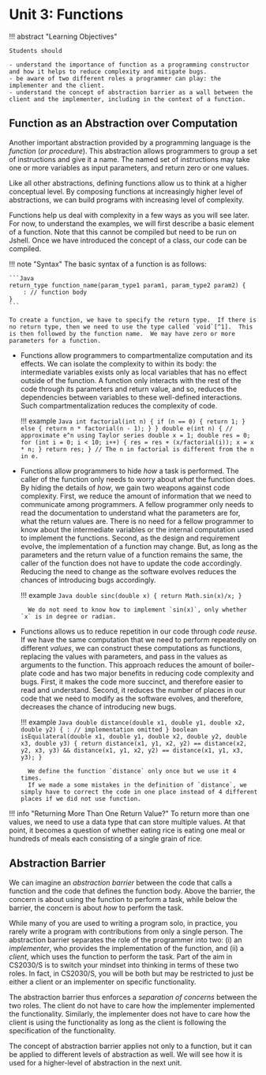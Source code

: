 # Unit 3: Functions

!!! abstract "Learning Objectives"

    Students should

    - understand the importance of function as a programming constructor and how it helps to reduce complexity and mitigate bugs.
    - be aware of two different roles a programmer can play: the implementer and the client.
    - understand the concept of abstraction barrier as a wall between the client and the implementer, including in the context of a function.

## Function as an Abstraction over Computation

Another important abstraction provided by a programming language is the _function_ (_or procedure_).  This abstraction allows programmers to group a set of instructions and give it a name.  The named set of instructions may take one or more variables as input parameters, and return zero or one values.

Like all other abstractions, defining functions allow us to think at a higher conceptual level.  By composing functions at increasingly higher level of abstractions, we can build programs with increasing level of complexity.

Functions help us deal with complexity in a few ways as you will see later.  For now, to understand the examples, we will first describe a basic element of a function.  Note that this cannot be compiled but need to be run on Jshell.  Once we have introduced the concept of a class, our code can be compiled.

!!! note "Syntax"
    The basic syntax of a function is as follows:

    ```Java
    return_type function_name(param_type1 param1, param_type2 param2) {
        : // function body
    }
    ```

    To create a function, we have to specify the return type.  If there is no return type, then we need to use the type called `void`[^1].  This is then followed by the function name.  We may have zero or more parameters for a function.

[^1]: `void` in Java is like a true nothingness (_unlike Python_ `None` _or JavaScript_ `undefined`).  If a function is declared as returning a type `void`, it cannot even be used in assignment!

* Functions allow programmers to compartmentalize computation and its effects.  We can isolate the complexity to within its body: the intermediate variables exists only as local variables that has no effect outside of the function.  A function only interacts with the rest of the code through its parameters and return value, and so, reduces the dependencies between variables to these well-defined interactions.  Such compartmentalization reduces the complexity of code.

    !!! example
        ```Java
        int factorial(int n) {
          if (n == 0) {
            return 1;
          } else {
            return n * factorial(n - 1);
          }
        }
        double e(int n) { // approximate e^n using Taylor series
          double x = 1;
          double res = 0;
          for (int i = 0; i < 10; i++) {
            res = res + (x/factorial(i));
            x = x * n;
          }
          return res;
        }
        // The n in factorial is different from the n in e.
        ```

* Functions allow programmers to hide _how_ a task is performed.  The caller of the function only needs to worry about _what_ the function does.  By hiding the details of _how_, we gain two weapons against code complexity.  First, we reduce the amount of information that we need to communicate among programmers.  A fellow programmer only needs to read the documentation to understand what the parameters are for, what the return values are.  There is no need for a fellow programmer to know about the intermediate variables or the internal computation used to implement the functions.  Second, as the design and requirement evolve, the implementation of a function may change.  But, as long as the parameters and the return value of a function remains the same, the caller of the function does not have to update the code accordingly.  Reducing the need to change as the software evolves reduces the chances of introducing bugs accordingly.

    !!! example
        ```Java
        double sinc(double x) {
          return Math.sin(x)/x;
        }
        ```

        We do not need to know how to implement `sin(x)`, only whether `x` is in degree or radian.

* Functions allows us to reduce repetition in our code through _code reuse_.  If we have the same computation that we need to perform repeatedly on different _values_, we can construct these computations as functions, replacing the values with parameters, and pass in the values as arguments to the function.  This approach reduces the amount of boiler-plate code and has two major benefits in reducing code complexity and bugs.  First, it makes the code more succinct, and therefore easier to read and understand.  Second, it reduces the number of places in our code that we need to modify as the software evolves, and therefore, decreases the chance of introducing new bugs.

    !!! example
        ```Java
        double distance(double x1, double y1, double x2, double y2) {
            : // implementation omitted
        }
        boolean isEquilateral(double x1, double y1,
            double x2, double y2, double x3, double y3) {
          return distance(x1, y1, x2, y2) == distance(x2, y2, x3, y3)
              && distance(x1, y1, x2, y2) == distance(x1, y1, x3, y3);
        }
        ```

        We define the function `distance` only once but we use it 4 times.
        If we made a some mistakes in the definition of `distance`, we simply have to correct the code in one place instead of 4 different places if we did not use function.

!!! info "Returning More Than One Return Value?"
    To return more than one values, we need to use a data type that can store multiple values.  At that point, it becomes a question of whether eating rice is eating one meal or hundreds of meals each consisting of a single grain of rice.

## Abstraction Barrier

We can imagine an _abstraction barrier_ between the code that calls a function and the code that defines the function body.  Above the barrier, the concern is about using the function to perform a task, while below the barrier, the concern is about _how_ to perform the task.  

While many of you are used to writing a program solo, in practice, you rarely write a program with contributions from only a single person.  The abstraction barrier separates the role of the programmer into two: (i) an _implementer_, who provides the implementation of the function, and (ii) a _client_, which uses the function to perform the task.  Part of the aim in CS2030/S is to switch your mindset into thinking in terms of these two roles.  In fact, in CS2030/S, you will be both but may be restricted to just be either a client or an implementer on specific functionality.

The abstraction barrier thus enforces a _separation of concerns_ between the two roles.  The client do not have to care how the implementer implemented the functionality.  Similarly, the implementer does not have to care how the client is using the functionality as long as the client is following the specification of the functionality.

The concept of abstraction barrier applies not only to a function, but it can be applied to different levels of abstraction as well.  We will see how it is used for a higher-level of abstraction in the next unit.
